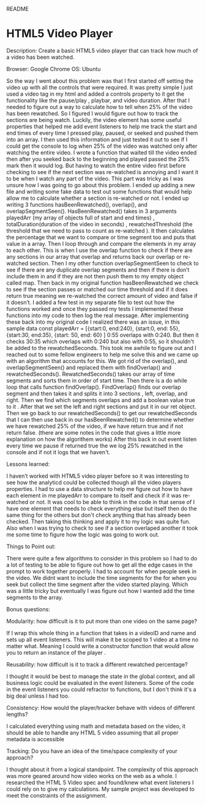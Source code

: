 README
# HTML5 Video Player

Description:
Create a basic HTML5 video player that can track how much of a video has been watched.

Browser: Google Chrome
OS: Ubuntu

So the way I went about this problem was that I first started off setting the video up with all the controls that were required. It was pretty simple I just used a video tag in my html and added a controls property to it get the functionality like the pause/play , playbar, and video duration. After that I needed to figure out a way to calculate how to tell when 25% of the video has been rewatched. So I figured I would figure out how to track the sections are being watch. Luckily, the video element has some useful properties that helped me add event listeners to help me track the start and end times of every time I pressed play, paused, or seeked and pushed them into an array. I then used this information and just tested it out to see if I could get the console to log when 25% of the video was watched only after watching the entire video. I wrote a function that waited till the video ended then after you seeked back to the beginning and played passed the 25% mark then it would log. But having to watch the entire video first before checking to see if the next section was re-watched is annoying and I want it to be when I watch any part of the video. This part was tricky as I was unsure how I was going to go about this problem. I ended up adding a new file and writing some fake data to test out some functions that would help allow me to calculate whether a section is re-watched or not. I ended up writing 3 functions hasBeenRewatched(), overlap(), and overlapSegmentSeen(). HasBeenRewatched() takes in 3 arguments playedArr (my array of objects full of start and end times) , totalDuration(duration of the video in seconds) , rewatchedThreshold (the threshold that we need to pass to count as re-watched ). It then calculates the percentage that we want to compare or time segment too and puts that value in a array. Then I loop through and compare the elements in my array to each other. This is when I use the overlap function to check if there are any sections in our array that overlap and returns back our overlap or re-watched section. Then I my other function  overlapSegmentSeen to check to see if there are any duplicate overlap segments and then if there is don’t include them in and if they  are not then push them to my empty object called map. Then back in my original function hasBeenRewatched we check to see if the section passes or matched our time threshold and if it does return true meaning we re-watched the correct amount of video and false if it doesn’t. I added a few test in my separate file to test out how the functions worked and once they passed my tests I implemented these functions into my code to then log the real message. After implementing these back into my original code I realized there was an issue,  in this sample data const playedArr = [{start:0, end:240}, {start:0, end: 55}, {start:30, end:35}, {start: 50, end: 60} ] 0:55 overlaps with 0:240. But then it checks 30:35 which overlaps with 0:240 but also with 0:55, so it shouldn't be added to the rewatchedSeconds. This took me awhile to figure out and I reached out to some fellow engineers to help me solve this and we came up with an algorithm that accounts for this. We got rid of the overlap(), and overlapSegmentSeen() and replaced them with findOverlap() and rewatchedSeconds(). RewatchedSeconds() takes our array of time segments and sorts them in order of start time. Then there is a do while loop that calls function findOverlap(). FindOverlap() finds our overlap segment and then takes it and splits it into 3 sections , left, overlap, and right. Then we find which segments overlaps and add a boolean value true to it . After that we set the left and right sections and put it in our ret object. Then we go back to our rewatchedSeconds() to get our rewatchedSeconds that I can then use back in our hasBeenRewatched() to determine whether we have rewatched 25% of the video, if we have return true and if not return false. (there are some notes in the code that gives a little more explanation on how the algorithem works)  After this back in out event listen every time we pause if returned true the we log 25% rewatched in the console and if not it logs that we haven't.	

Lessons learned:

I haven’t worked with HTML5 video player before so it was interesting to see how the analyticd could be collected though all the video players properties. I had to use a data structure to help me figure out how to have each element in me playedArr to compare to itself and check if it was re-watched or not.  It was cool to be able to think in the code in that sense of I have one element that needs to check everything else but itself then do the same thing for the others but don't check anything that has already been checked. Then taking this thinking and apply it to my logic was quite fun. Also when I was trying to check to see if a section overlaped another it took me some time to figure how the logic was going to work out.

Things to Point out:

There were quite a few algorithms to consider in this problem so I had to do a lot of testing  to be able to figure out how to get all the edge cases in the prompt to work together properly. I had to account for when people seek in the video. We didnt want to include the time segments for the for when you seek but collect the time segment after the video started playing. Which was a little tricky but eventually I was figure out how I wanted add the time segments to the array.

Bonus questions:

Modularity: how difficult is it to put more than one video on the same page?

If I wrap this whole thing in a function that takes in a videoID and name and sets up all event listeners. This will make it be scoped to 1 video at a time no matter what. Meaning I could write a constructor function that would allow you to return an instance of the player .

Reusability: how difficult is it to track a different rewatched percentage?

I thought it would be best to manage the state in the global context, and all business logic could be evaluated in the event listeners. Some of the code in the event listeners you could refractor to functions, but I don't think it's a big deal unless I had too.

Consistency: How would the player/tracker behave with videos of different lengths?

I calculated everything using math and metadata based on the video, it should be able to handle any HTML 5 video assuming that all proper metadata is accessible

Tracking: Do you have an idea of the time/space complexity of your approach?

I thought about it from a logical standpoint. The complexity of this approach was more geared around how video works on the web as a whole. I researched the HTML 5 Video spec and found/knew what event listeners I could rely on to give my calculations. My sample project was developed to meet the constraints of the assignment.

